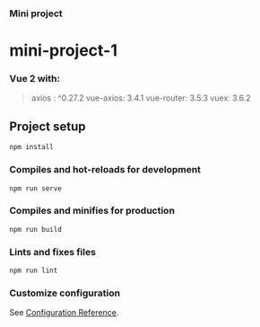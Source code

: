 ### Mini project
# mini-project-1

### Vue 2 with:

> axios : ^0.27.2
> vue-axios: 3.4.1
> vue-router: 3.5.3
> vuex: 3.6.2

## Project setup

```
npm install
```

### Compiles and hot-reloads for development

```
npm run serve
```

### Compiles and minifies for production

```
npm run build
```

### Lints and fixes files

```
npm run lint
```

### Customize configuration

See [Configuration Reference](https://cli.vuejs.org/config/).
